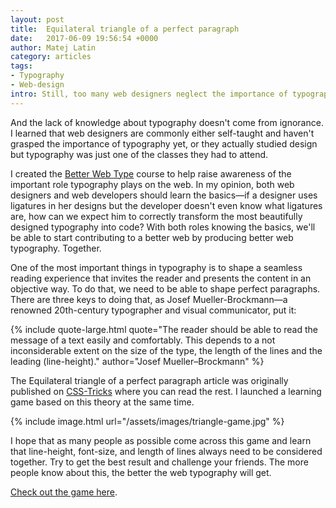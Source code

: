 ```yaml
---
layout: post
title:  Equilateral triangle of a perfect paragraph
date:   2017-06-09 19:56:54 +0000
author: Matej Latin
category: articles
tags:
- Typography
- Web-design
intro: Still, too many web designers neglect the importance of typography on the web. So far, I've only met a few that really understand typography and know how to apply that knowledge to their work. 
---
```


And the lack of knowledge about typography doesn't come from ignorance. I learned that web designers are commonly either self-taught and haven't grasped the importance of typography yet, or they actually studied design but typography was just one of the classes they had to attend.

I created the [Better Web Type](https://betterwebtype.com) course to help raise awareness of the important role typography plays on the web. In my opinion, both web designers and web developers should learn the basics—if a designer uses ligatures in her designs but the developer doesn't even know what ligatures are, how can we expect him to correctly transform the most beautifully designed typography into code? With both roles knowing the basics, we'll be able to start contributing to a better web by producing better web typography. Together.

One of the most important things in typography is to shape a seamless reading experience that invites the reader and presents the content in an objective way. To do that, we need to be able to shape perfect paragraphs. There are three keys to doing that, as Josef Mueller-Brockmann—a renowned 20th-century typographer and visual communicator, put it:

{% include quote-large.html quote="The reader should be able to read the message of a text easily and comfortably. This depends to a not inconsiderable extent on the size of the type, the length of the lines and the leading (line-height)." author="Josef Mueller–Brockmann" %}

The Equilateral triangle of a perfect paragraph article was originally published on [CSS-Tricks](https://css-tricks.com/equilateral-triangle-perfect-paragraph/) where you can read the rest. I launched a learning game based on this theory at the same time.

{% include image.html url="/assets/images/triangle-game.jpg" %}

I hope that as many people as possible come across this game and learn that line-height, font-size, and length of lines always need to be considered together. Try to get the best result and challenge your friends. The more people know about this, the better the web typography will get.

[Check out the game here](https://betterwebtype.com/triangle).